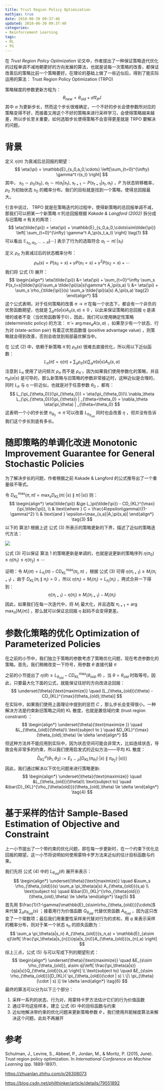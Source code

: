 ```yaml
---
title: Trust Region Policy Optimization
mathjax: true
date: 2018-06-30 09:37:40
updated: 2018-06-30 09:37:40
categories:
- Reinforcement Learning
tags:
- RL
- PG
---
```


在 *Trust Region Policy Optimization* 论文中，作者提出了一种保证策略迭代优化的过程单调不减地朝更好的方向发展的算法，也就是说每一次策略的改善，都保证改善后的策略比前一个策略要好。在理论的基础上做了一些近似后，得到了能实际运用的算法： Trust Region Policy Optimization (TRPO)

策略梯度的参数更新方程为：
$$
\theta_{new} = \theta_{old} + \alpha \nabla_\theta J
$$
其中 $\alpha$ 为更新步长，然而这个步长很难确定，一个不好的步长会使参数所对应的策略变得不好，而接着又用这个不好的策略来进行采样学习，会使得策略越来越差，所以步长至关重要，如何选取步长使得策略不会变得更差就是 TRPO 要解决的问题。

<!--more-->

# 背景

定义 $\eta(\pi)$ 为衰减后总回报的期望：
$$
\eta(\pi) = \mathbb{E}_{s_0,a_0,\cdots} \left[\sum_{t=0}^{\infty} \gamma^t r(s_t)  \right]
$$
其中， $s_0 \sim \rho_0(s_0),\  a_t \sim \pi(a_t|s_t),\  s_{t+1}\sim P(s_{t+1}|s_t,a_t)$ ，$P$ 为状态转移概率， $\rho_0$ 为初始状态 $s_0$ 的概率分布。我们的目标就是找到一个策略，使得总回报最大。

引言中说过， TRPO 就是在策略迭代的过程中，使得新策略的总回报单调不减，那我们可以把某一个新策略 $\tilde{\pi}$ 的总回报根据 *Kakade & Langford (2002)* 拆分成与旧策略 $\pi$ 有关的两项：
$$
\eta(\tilde{\pi}) = \eta(\pi) + \mathbb{E}_{s_0,a_0,\cdots\sim\tilde{\pi}} \left[ \sum_{t=0}^{\infty} \gamma^t A_\pi(s_t,a_t) \right] \tag{1}
$$
可以看出 $\mathbb{E}_{s_0,a_0,\cdots\sim\tilde{\pi}}[\cdots]$ 表示了行为的选取符合 $a_t \sim \tilde{\pi}(\cdot |s_t)$ 

定义 $\rho_\pi$ 为衰减过后的状态概率分布：
$$
\rho_\pi(s) = P(s_0=s) + \gamma P(s_1=s) + \gamma ^2 P(s_2=s) + \cdots
$$
我们将 公式 (1) 展开：
$$
\begin{align*}
\eta(\tilde{\pi}) &= \eta(\pi) + \sum_{t=0}^\infty \sum_s P(s_t=s|\tilde{\pi})\sum_a \tilde{\pi}(a|s)\gamma^t A_\pi(s,a) \\
&= \eta(\pi) + \sum_s \rho_{\tilde{\pi}}(s) \sum_a \tilde{\pi}(a|s) A_\pi(s,a) \tag{2}
\end{align*}
$$
这个公式表明，对于任何策略的改善 $\pi \rightarrow \tilde{\pi}$ 在每一个状态下，都会有一个非负的优势函数期望，也就是 $\sum_a \tilde{\pi}(a|s)A_\pi(s,a) \ge 0$ ，以此来保证策略的总回报 $\eta$ 是递增的或者不变（当优势函数等于0），因此，我们可以使用确定性策略 (deterministic policy) 的方法： $\tilde{\pi}=\arg\max_a A(s,a)$ ，如果至少有一个状态、行为对 (state-action pair) 有着正优势函数值 (positive advantage value) ，则策略就会得到改善，否则会收敛到局部最优解当中。

在 公式 (2) 中，依赖于新策略 $\tilde{\pi}$ 的 $\rho_{\tilde{\pi}}(s)$ 很难去直接优化，所以用以下近似函数：
$$
L_\pi(\tilde{\pi}) = \eta(\pi) + \sum_s \rho_{\pi}(s) \sum_a \tilde{\pi}(a|s) A_\pi(s,a)
$$
注意到 $L_\pi$ 使用了访问频次 $\rho_\pi$ 而不是 $\rho_{\tilde{\pi}}$ ，因为如果我们使用参数化的策略，并且 $\pi_\theta(a|s)$ 是可导的，那么新策略与旧策略的参数非常接近时，这种近似是合理的，同时 $L_\pi$ 与 $\eta$ 一阶近似，也就是对于任意参数 $\theta_0$ ，都有：
$$
L_{\pi_{\theta_0}}(\pi_{\theta_0}) = \eta(\pi_{\theta_0})\\
\nabla_\theta L_{\pi_{\theta_0}}(\pi_{\theta}) | _{\theta=\theta_0} = \nabla_\theta \eta(\pi_\theta) | _{\theta=\theta_0}
$$
这表明一个小的步长使 $\pi_{\theta_0} \rightarrow \tilde{\pi}$ 可以改善 $L_{\pi_{\theta_{old}}}$ 同时也会改善 $\eta$ ，但并没有告诉我们这个步长到底有多长。

# 随即策略的单调化改进 Monotonic Improvement Guarantee for General Stochastic Policies

为了解决步长的问题，作者根据之前 Kakade & Langford 的公式推导出了一个重量级不等式。

令 $D_{KL}^{\max} (\pi,\tilde{\pi}) = \max_s D_{KL} (\pi(\cdot|s) \ \|\  \tilde{\pi}(\cdot|s))$ 则：
$$
\begin{align*}
\eta(\tilde{\pi}) &\ge L_\pi(\tilde{\pi}) - CD_{KL}^{\max} (\pi,\tilde{\pi}), \\
& \text{where } C = \frac{4\epsilon\gamma}{(1-\gamma)^2} \\
& \text{and } \epsilon=\max_{s,a}|A_\pi(s,a)|
\end{align*} \tag{3}
$$
以下的 算法1 根据上述 公式 (3) 所表示的策略更新的下界，描述了近似的策略迭代方法：

![](https://s1.ax1x.com/2018/06/30/PFfnFs.png)

公式 (3) 可以保证 算法 1 的策略更新是单调的，也就是说更新的策略序列 $\eta(\pi_0) \le \eta(\pi_1) \le \eta(\pi_2) \le \cdots$ 

证明：令 $M_i(\pi) = L_{\pi_i}(\pi) - CD_{KL}^{\max} (\pi_i,\pi)$ ，根据 公式 (3) 可得 $\eta(\pi_{i+1}) \ge M_i(\pi_{i+1})$ ，由于 $D_{KL}(\pi_i \ \| \ \pi_i) =0$ ，所以 $\eta(\pi_i) = M_i(\pi_i) = L_{\pi_i}(\pi_i)$ ，两式合并一下得到：
$$
\eta(\pi_{i+1}) - \eta(\pi_i) \ge M_i(\pi_{i+1}) - M_i(\pi_i)
$$
因此，如果我们在每一次迭代中，将 $M_i$ 最大化，并且选取 $\pi_{i+1} = \arg\max_\pi [M_i(\pi)]$ ，那么就可以保证总回报 $\eta$ 起码不会变得更差。

# 参数化策略的优化 Optimization of Parameterized Policies

在之前的小节中，我们独立于策略的参数考虑了策略优化问题，现在考虑参数化的策略。首先，我们稍微改变一下符号，用参数 $\theta$ 直接代替 $\pi$ 

之前的小节提出了 $\eta(\theta) \ge L_{\theta_{old}} - CD_{KL}^{\max}(\theta_{old},\theta)$ ，当 $\theta = \theta_{old}$ 时取等号。因此，只要最大化下面的公式，就能保证往好的方向改进总回报：
$$
\underset{\theta}{\text{maximize}} \quad [L_{\theta_{old}}(\theta) - CD_{KL}^{\max}(\theta_{old},\theta)]
$$
在实际中，如果我们使用上面理论中提到的惩罚 $C$ ，那么步长会变得很小。一种解决方法是约束新旧策略之间的 KL 散度，也就是置信域约束 (trust region constraint) ：
$$
\begin{align*}
\underset{\theta}{\text{maximize }} \quad &L_{\theta_{old}}(\theta)\\
\text{subject to } \quad &D_{KL}^{\max}(\theta_{old},\theta) \le \delta
\end{align*}
$$
但这种方法并不能应用到实际中，因为状态空间可能会非常大，比如连续状态，导致会有非常多的约束，所以我们使用启发式的近似方法——平均 KL 散度：
$$
\bar{D}_{KL}^\rho(\theta_1,\theta_2) :=  E_{s\sim \rho}[D_{KL}( \pi_{\theta_1}(\cdot | s) \ \|\  \pi_{\theta_2}(\cdot | s) )]
$$
因此，我们通过解决以下优化问题来进行策略更新:
$$
\begin{align*}
\underset{\theta}{\text{maximize}} \quad &L_{\theta_{old}}(\theta)\\
\text{subject to} \quad &\bar{D}_{KL}^{\rho_{\theta{old}}}(\theta_{old},\theta) \le \delta
\end{align*} \tag{4}
$$

# 基于采样的估计 Sample-Based Estimation of Objective and Constraint

上一小节提出了一个带约束的优化问题，即在每一步更新时，在一个约束下优化总回报的期望。这一小节将说明如何使用蒙特卡罗方法来近似的估计目标函数与约束。

我们先将 公式 (4) 中的 $L_{\theta_{old}}(\theta)$ 展开来表示：
$$
\begin{align*}
\underset{\theta}{\text{maximize}} \quad &\sum_s \rho_{\theta_{old}}(s) \sum_a \pi_\theta(a|s) A_{\theta_{old}}(s,a) \\
\text{subject to} \quad &\bar{D}_{KL}^{\rho_{\theta{old}}}(\theta_{old},\theta) \le \delta
\end{align*} \tag{5}
$$
首先用 $\frac{1}{1-\gamma}\mathbb{E}_{s\sim\rho_{\theta_{old}}}[\cdots]$ 来代替 $\sum_s \rho_{\theta_{old}}(s)$ ；接着用行为价值函数 $Q_{\theta_{old}}$ 代替优势函数 $A_{\theta_{old}}$ ，因为这只改变了一个常数项；最后我们用重要性采样来代替对行为的求和，用 $q$ 来表示采样的概率分布，则对于某一个状态 $s_n$ 的损失函数为：
$$
\sum_a \pi_\theta(a|s_n) A_{\theta_{old}}(s_n,a) = \mathbb{E}_{a\sim q}\left[ \frac{\pi_\theta(a|s_{n})}{q(a|s_{n})}A_{\theta_{old}}(s_{n},a) \right]
$$
综上三点，公式 (5) 与可以写成下列的期望形式：
$$
\begin{align*}
\underset{\theta}{\text{maximize}} \quad &E_{s\sim \rho_{\theta_{old}}, a\sim q}\left[ \frac{\pi_\theta(a|s)}{q(a|s)}Q_{\theta_{old}}(s,a) \right] \\
\text{subject to} \quad  &E_{s\sim \rho_{\theta_{old}}}[D_{KL}( \pi_{\theta_{old}}(\cdot | s) \ \|\  \pi_{\theta}(\cdot | s) )] \le \delta
\end{align*} \tag{6}
$$
最终的算法可以分为以下三个部分：

1. 采样一系列的状态、行为对，用蒙特卡罗方法估计它们的行为价值函数
2. 通过平均这些样本，建立 公式 (6) 中的目标函数与约束
3. 近似地解决带约束的优化问题来更新策略参数 $\theta$ 。我们使用共轭梯度算法来解决这个问题，此处不再展开

# 参考

Schulman, J., Levine, S., Abbeel, P., Jordan, M., & Moritz, P. (2015, June). Trust region policy optimization. In *International Conference on Machine Learning* (pp. 1889-1897). 

https://zhuanlan.zhihu.com/p/26308073

https://blog.csdn.net/philthinker/article/details/79551892